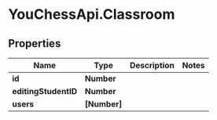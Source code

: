 # YouChessApi.Classroom

## Properties
Name | Type | Description | Notes
------------ | ------------- | ------------- | -------------
**id** | **Number** |  | 
**editingStudentID** | **Number** |  | 
**users** | **[Number]** |  | 
